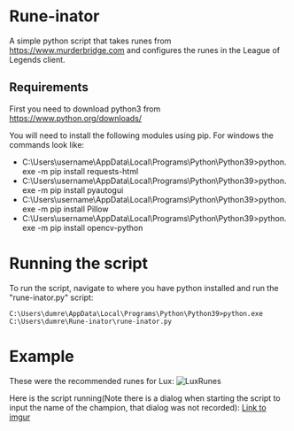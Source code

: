 # Rune-inator

A simple python script that takes runes from https://www.murderbridge.com and configures the runes in the League of Legends client.

## Requirements
First you need to download python3 from https://www.python.org/downloads/ 

You will need to install the following modules using pip. For windows the commands look like: 
  - C:\Users\username\AppData\Local\Programs\Python\Python39>python.exe -m pip install requests-html
  - C:\Users\username\AppData\Local\Programs\Python\Python39>python.exe -m pip install pyautogui
  - C:\Users\username\AppData\Local\Programs\Python\Python39>python.exe -m pip install Pillow
  - C:\Users\username\AppData\Local\Programs\Python\Python39>python.exe -m pip install opencv-python

# Running the script
To run the script, navigate to where you have python installed and run the "rune-inator.py" script:

```C:\Users\dumre\AppData\Local\Programs\Python\Python39>python.exe C:\Users\dumre\Rune-inator\rune-inator.py```

# Example
These were the recommended runes for Lux: ![LuxRunes](./images/MurderBridgeLuxRunes.PNG)

Here is the script running(Note there is a dialog when starting the script to input the name of the champion, that dialog was not recorded):
[Link to imgur](https://i.imgur.com/Kl5Cnau.mp4)
